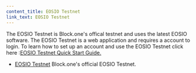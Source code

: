 ```yaml
---
content_title: EOSIO Testnet
link_text: EOSIO Testnet
---
```


The EOSIO Testnet is Block.one's offical testnet and uses the latest EOSIO software. The EOSIO Testnet is a web application and requires a account to login. To learn how to set up an account and use the EOSIO Testnet click here :[EOSIO Testnet Quick Start Guide.](https://developers.eos.io/welcome/latest/quick-start-guides/testnet-quick-start-guide/index) 

* [EOSIO Testnet](https://testnet.eos.io/) Block.one's official EOSIO Testnet.


